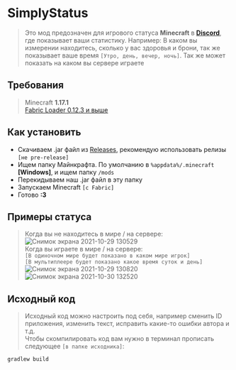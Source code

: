 # SimplyStatus
> Это мод предозначен для игрового статуса **Minecraft** в **[Discord](https://discord.com/)**, где показывает ваши статистику. Например: В каком вы измерении находитесь, сколько у вас здоровья и брони, так же показывает ваше время `[Утро, день, вечер, ночь]`. Так же может показать на каком вы сервере играете
## Требования
> Minecraft **1.17.1**<br>
> [Fabric Loader 0.12.3 и выше](https://fabricmc.net/)
## Как установить
* Скачиваем .jar файл из [Releases](https://github.com/not-simply-kel/SimplyStatus-fabric/releases 'GitHub'), рекомендую использовать релизы `[не pre-release]`<br>
* Ищем папку Майнкрафта. По умолчанию в `%appdata%/.minecraft` **\[Windows\]**, и ищем папку `/mods`
* Перекидываем наш .jar файл в эту папку
* Запускаем Minecraft `[с Fabric]`
* Готово **:3**
## Примеры статуса
> Когда вы не находитесь в мире / на сервере:<br>
> ![Снимок экрана 2021-10-29 130529](https://user-images.githubusercontent.com/86980879/139416820-2de12e39-924d-46e6-87f5-2e063c7fa993.png) <br>
> Когда вы играете в мире / на сервере:<br> `[В одиночном мире будет показано в каком мире игрок]`<br>`[В мультиплеере будет показано какое время суток и день]`<br>
> ![Снимок экрана 2021-10-29 130820](https://user-images.githubusercontent.com/86980879/139417200-cebb6e3a-f20e-4710-9432-d0c736d3b448.png) ![Снимок экрана 2021-10-30 132520](https://user-images.githubusercontent.com/86980879/139529215-064aaf93-f75c-4238-bd05-5e7b1f11d2f1.png)
## Исходный код
> Исходный код можно настроить под себя, например сменить ID приложения, изменить текст, исправить какие-то ошибки автора и т.д.<br>
> Чтобы скомпилировать код вам нужно в терминал прописать следующее `[в папке исходника]`:
```
gradlew build
```